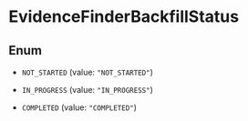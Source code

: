 

# EvidenceFinderBackfillStatus

## Enum


* `NOT_STARTED` (value: `"NOT_STARTED"`)

* `IN_PROGRESS` (value: `"IN_PROGRESS"`)

* `COMPLETED` (value: `"COMPLETED"`)



